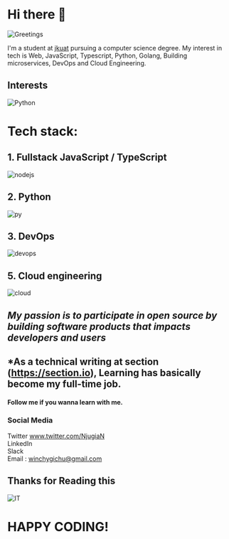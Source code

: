 # Hi there 👋

![Greetings](https://miro.medium.com/max/700/1*jB76MLZjiNhGSQQvxm7LSQ.gif)

<!--
**ReactifyStudio/reactifyStudio** is a ✨ _special_ ✨ repository because its `README.md` (this file) appears on your GitHub profile.

Here are some ideas to get you started:

- 🔭 I’m currently working on ...
- 🌱 I’m currently learning ...
- 👯 I’m looking to collaborate on ...
- 🤔 I’m looking for help with ...
- 💬 Ask me about ...
- 📫 How to reach me: ...
- 😄 Pronouns: ...
- ⚡ Fun fact: ...
-->
I'm a student at [jkuat](https://www.jkuat.ac.ke) pursuing a computer science degree. My interest in tech is Web, JavaScript, Typescript, Python, Golang, Building microservices, DevOps and Cloud Engineering.

## Interests
![Python](https://images.unsplash.com/photo-1555949963-aa79dcee981c?ixid=MXwxMjA3fDB8MHxwaG90by1wYWdlfHx8fGVufDB8fHw%3D&ixlib=rb-1.2.1&auto=format&fit=crop&w=750&q=80)

# Tech stack:
## 1. Fullstack JavaScript / TypeScript 
![nodejs](https://upload.wikimedia.org/wikipedia/commons/d/d9/Node.js_logo.svg)


## 2. Python 
![py](https://upload.wikimedia.org/wikipedia/commons/c/c3/Python-logo-notext.svg)


## 3. DevOps 
![devops](https://miro.medium.com/max/2400/0*n57zykBMdOdmUg7C.png)

## 5. Cloud engineering 
![cloud](https://www.witsdigital.com/wits_assets/blog/1577433743_cloud-computing.png)


## *My passion is to participate in open source by building software products that impacts developers and users*
## *As a technical writing at section (https://section.io), Learning has basically become my full-time job.
#### Follow me if you wanna learn with me. 

### Social Media
Twitter www.twitter.com/NjugiaN
<br>
LinkedIn
<br>
Slack
<br>
Email : winchygichu@gmail.com
## Thanks for Reading this
![IT](https://i.imgur.com/kvUU7.gif)
# HAPPY CODING!
